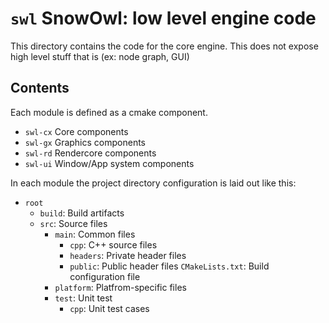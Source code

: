 # `swl` SnowOwl: low level engine code

This directory contains the code for the core engine. This does not expose high level stuff that is (ex: node graph, GUI)

## Contents

Each module is defined as a cmake component.

- `swl-cx` Core components
- `swl-gx` Graphics components
- `swl-rd` Rendercore components
- `swl-ui` Window/App system components

In each module the project directory configuration is laid out like this:

- `root`
    - `build`: Build artifacts
    - `src`: Source files
        - `main`: Common files
            - `cpp`: C++ source files
            - `headers`: Private header files
            - `public`: Public header files
          `CMakeLists.txt`: Build configuration file
        - `platform`: Platfrom-specific files
        - `test`: Unit test
            - `cpp`: Unit test cases
